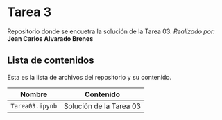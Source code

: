 # Tarea 3
Repositorio donde se encuetra la solución de la Tarea 03.
*Realizado por:* **Jean Carlos Alvarado Brenes**

## Lista de contenidos
Esta es la lista de archivos del repositorio y su contenido.

| Nombre | Contenido |
| ------ | ---- |
| `Tarea03.ipynb`  | Solución de la Tarea 03   |
